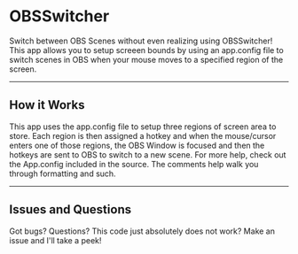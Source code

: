 # OBSSwitcher
Switch between OBS Scenes without even realizing using OBSSwitcher! This app allows you to setup screeen bounds by using an app.config file to switch scenes in OBS when your mouse moves to a specified region of the screen. 

---

## How it Works
This app uses the app.config file to setup three regions of screen area to store. Each region is then assigned a hotkey and when the mouse/cursor enters one of those regions, the OBS Window is focused and then the hotkeys are sent to OBS to switch to a new scene.  For more help, check out the App.config included in the source. The comments help walk you through formatting and such.

---

## Issues and Questions
Got bugs? Questions? This code just absolutely does not work? Make an issue and I'll take a peek!
